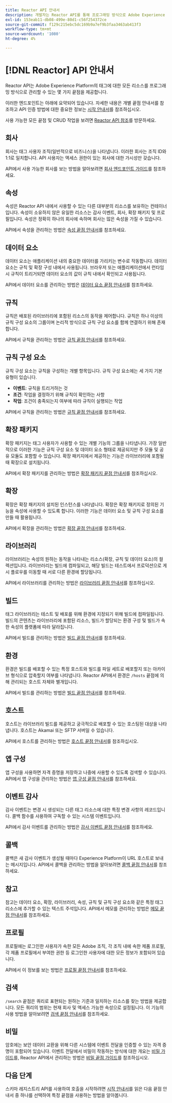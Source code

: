```yaml
---
title: Reactor API 안내서
description: 개발자는 Reactor API를 통해 프로그래밍 방식으로 Adobe Experience Platform의 태그에 대한 모든 리소스를 관리할 수 있습니다. 이 안내서를 따라 API를 사용하여 주요 작업을 수행하는 방법에 대해 알아봅니다.
exl-id: 153eab11-db08-499e-80d1-c56f254372ce
source-git-commit: f129c215ebc5dc169b9a7ef9b3faa3463ab413f3
workflow-type: tm+mt
source-wordcount: '1080'
ht-degree: 4%

---
```


# [!DNL Reactor] API 안내서

Reactor API는 Adobe Experience Platform의 태그에 대한 모든 리소스를 프로그래밍 방식으로 관리할 수 있는 몇 가지 끝점을 제공합니다.

이러한 엔드포인트는 아래에 요약되어 있습니다. 자세한 내용은 개별 끝점 안내서를 참조하고 API 인증 방법에 대한 중요한 정보는 [시작 안내서](./getting-started.md)를 참조하십시오.

사용 가능한 모든 끝점 및 CRUD 작업을 보려면 [Reactor API 참조](https://www.adobe.io/experience-platform-apis/references/reactor/)를 방문하세요.

## 회사

회사는 태그 사용자 조직(일반적으로 비즈니스)을 나타냅니다. 이러한 회사는 조직 ID와 1:1로 일치합니다. API 사용자는 액세스 권한이 있는 회사에 대한 가시성만 갖습니다.

API에서 사용 가능한 회사를 보는 방법을 알아보려면 [회사 엔드포인트 가이드](./endpoints/companies.md)를 참조하세요.

## 속성

속성은 Reactor API 내에서 사용할 수 있는 다른 대부분의 리소스를 보유하는 컨테이너입니다. 속성이 소유하지 않은 유일한 리소스는 감사 이벤트, 회사, 확장 패키지 및 프로필입니다. 속성은 정확히 하나의 회사에 속하며 회사는 많은 속성을 가질 수 있습니다.

API에서 속성을 관리하는 방법은 [속성 끝점 안내서](./endpoints/properties.md)를 참조하세요.

## 데이터 요소

데이터 요소는 애플리케이션 내의 중요한 데이터를 가리키는 변수로 작동합니다. 데이터 요소는 규칙 및 확장 구성 내에서 사용됩니다. 브라우저 또는 애플리케이션에서 런타임 시 규칙이 트리거되면 데이터 요소의 값이 규칙 내에서 확인되고 사용됩니다.

API에서 데이터 요소를 관리하는 방법은 [데이터 요소 끝점 안내서](./endpoints/data-elements.md)를 참조하세요.

## 규칙

규칙은 배포된 라이브러리에 포함된 리소스의 동작을 제어합니다. 규칙은 하나 이상의 규칙 구성 요소의 그룹이며 논리적 방식으로 규칙 구성 요소를 함께 연결하기 위해 존재합니다.

API에서 규칙을 관리하는 방법은 [규칙 끝점 안내서](./endpoints/rules.md)를 참조하세요.

## 규칙 구성 요소

규칙 구성 요소는 규칙을 구성하는 개별 항목입니다. 규칙 구성 요소에는 세 가지 기본 유형이 있습니다.

* **이벤트**: 규칙을 트리거하는 것
* **조건**: 작업을 결정하기 위해 규칙이 확인하는 사항
* **작업**: 조건이 충족되는지 여부에 따라 규칙이 실행되는 작업

API에서 규칙을 관리하는 방법은 [규칙 끝점 안내서](./endpoints/rules.md)를 참조하세요.

## 확장 패키지

확장 패키지는 태그 사용자가 사용할 수 있는 개별 기능의 그룹을 나타냅니다. 가장 일반적으로 이러한 기능은 규칙 구성 요소 및 데이터 요소 형태로 제공되지만 주 모듈 및 공유 모듈도 포함할 수 있습니다. 확장 패키지에서 제공하는 기능은 라이브러리에 포함될 때 확장으로 설치됩니다.

API에서 확장 패키지를 관리하는 방법은 [확장 패키지 끝점 안내서](./endpoints/extension-packages.md)를 참조하십시오.

## 확장

확장은 확장 패키지의 설치된 인스턴스를 나타냅니다. 확장은 확장 패키지로 정의된 기능을 속성에 사용할 수 있도록 합니다. 이러한 기능은 데이터 요소 및 규칙 구성 요소를 만들 때 활용됩니다.

API에서 확장을 관리하는 방법은 [확장 끝점 안내서](./endpoints/extensions.md)를 참조하세요.

## 라이브러리

라이브러리는 속성의 원하는 동작을 나타내는 리소스(확장, 규칙 및 데이터 요소)의 컬렉션입니다. 라이브러리는 빌드에 컴파일되고, 해당 빌드는 테스트에서 프로덕션으로 게시 플로우를 이동할 때 서로 다른 환경에 할당됩니다.

API에서 라이브러리를 관리하는 방법은 [라이브러리 끝점 안내서](./endpoints/libraries.md)를 참조하십시오.

## 빌드

태그 라이브러리는 테스트 및 배포를 위해 환경에 지정되기 위해 빌드에 컴파일됩니다. 빌드의 콘텐츠는 라이브러리에 포함된 리소스, 빌드가 할당되는 환경 구성 및 빌드가 속한 속성의 플랫폼에 따라 달라집니다.

API에서 빌드를 관리하는 방법은 [빌드 끝점 안내서](./endpoints/builds.md)를 참조하세요.

## 환경

환경은 빌드를 배포할 수 있는 특정 호스트와 빌드를 파일 세트로 배포할지 또는 아카이브 형식으로 압축할지 여부를 나타냅니다. Reactor API에서 환경은 `/hosts` 끝점에 의해 관리되는 호스트 자체와 별개입니다.

API에서 빌드를 관리하는 방법은 [빌드 끝점 안내서](./endpoints/builds.md)를 참조하세요.

## 호스트

호스트는 라이브러리 빌드를 제공하고 궁극적으로 배포할 수 있는 호스팅된 대상을 나타냅니다. 호스트는 Akamai 또는 SFTP 서버일 수 있습니다.

API에서 호스트를 관리하는 방법은 [호스트 끝점 안내서](./endpoints/hosts.md)를 참조하십시오.

## 앱 구성

앱 구성을 사용하면 자격 증명을 저장하고 나중에 사용할 수 있도록 검색할 수 있습니다. API에서 앱 구성을 관리하는 방법은 [앱 구성 끝점 안내서](./endpoints/app-configurations.md)를 참조하세요.

## 이벤트 감사

감사 이벤트는 변경 시 생성되는 다른 태그 리소스에 대한 특정 변경 사항의 레코드입니다. 콜백 함수를 사용하여 구독할 수 있는 시스템 이벤트입니다.

API에서 감사 이벤트를 관리하는 방법은 [감사 이벤트 끝점 안내서](./endpoints/audit-events.md)를 참조하세요.

## 콜백

콜백은 새 감사 이벤트가 생성될 때마다 Experience Platform이 URL 호스트로 보내는 메시지입니다. API에서 콜백을 관리하는 방법을 알아보려면 [콜백 끝점 안내서](./endpoints/callbacks.md)를 참조하세요.

## 참고

참고는 데이터 요소, 확장, 라이브러리, 속성, 규칙 및 규칙 구성 요소와 같은 특정 태그 리소스에 추가할 수 있는 텍스트 주석입니다. API에서 메모를 관리하는 방법은 [메모 끝점 안내서](./endpoints/notes.md)를 참조하세요.

## 프로필

프로필에는 로그인한 사용자가 속한 모든 Adobe 조직, 각 조직 내에 속한 제품 프로필, 각 제품 프로필에서 부여한 권한 등 로그인한 사용자에 대한 모든 정보가 포함되어 있습니다.

API에서 이 정보를 보는 방법은 [프로필 끝점 안내서](./endpoints/profile.md)를 참조하세요.

## 검색

`/search` 끝점은 쿼리로 표현되는 원하는 기준과 일치하는 리소스를 찾는 방법을 제공합니다. 모든 쿼리의 범위는 현재 회사 및 액세스 가능한 속성으로 설정됩니다. 이 기능의 사용 방법을 알아보려면 [검색 끝점 안내서](./endpoints/search.md)를 참조하세요.

## 비밀

암호에는 보안 데이터 교환을 위해 다른 시스템에 이벤트 전달을 인증할 수 있는 자격 증명이 포함되어 있습니다. 이벤트 전달에서 비밀이 작동하는 방식에 대한 개요는 [비밀 가이드](./guides/secrets.md)를, Reactor API에서 관리하는 방법은 [비밀 끝점 가이드](./endpoints/secrets.md)를 참조하십시오.

## 다음 단계

스키마 레지스트리 API를 사용하여 호출을 시작하려면 [시작 안내서](./getting-started.md)를 읽은 다음 끝점 안내서 중 하나를 선택하여 특정 끝점을 사용하는 방법을 알아봅니다.
